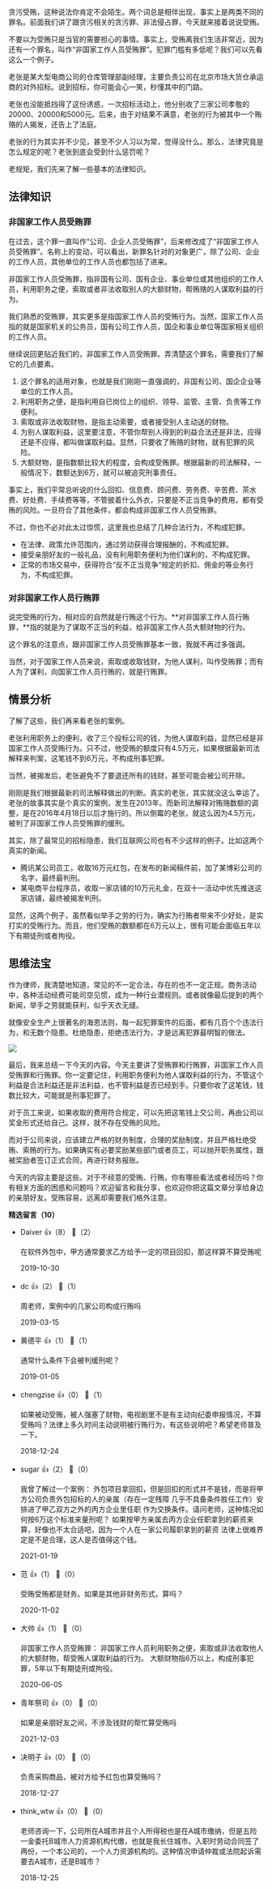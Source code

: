 贪污受贿，这种说法你肯定不会陌生。两个词总是相伴出现，事实上是两类不同的罪名。前面我们讲了跟贪污相关的贪污罪、非法侵占罪，今天就来接着说说受贿。

不要以为受贿只是当官的需要担心的事情。事实上，受贿离我们生活非常近，因为还有一个罪名，叫作“非国家工作人员受贿罪”。犯罪门槛有多低呢？我们可以先看这么一个例子。

老张是某大型电商公司的仓库管理部副经理，主要负责公司在北京市场大货仓承运商的对外招标。说到招标，你可能会心一笑，秒懂其中的门路。

老张也没能抵挡得了这份诱惑，一次招标活动上，他分别收了三家公司孝敬的20000、20000和5000元。后来，由于对结果不满意，老张的行为被其中一个贿赂的人揭发，还告上了法庭。

老张的行为其实并不少见，甚至不少人习以为常，觉得没什么。那么，法律究竟是怎么规定的呢？老张到底会受到什么惩罚呢？

老规矩，我们先来了解一些基本的法律知识。

## 法律知识

### 非国家工作人员受贿罪

在过去，这个罪一直叫作“公司、企业人员受贿罪”，后来修改成了“非国家工作人员受贿罪”。名称上的变动，可以看出，新罪名针对的对象更广，除了公司、企业的工作人员，其他单位的工作人员也都包括了进来。

非国家工作人员受贿罪，指非国有公司、国有企业、事业单位或其他组织的工作人员，利用职务之便，索取或者非法收取别人的大额财物，帮贿赂的人谋取利益的行为。

我们熟悉的受贿罪，其实更多是指国家工作人员的受贿行为。当然，国家工作人员指的就是国家机关的公务员，国有公司工作人员，国企和事业单位等国家相关组织的工作人员。

继续说回更贴近我们的，非国家工作人员受贿罪。弄清楚这个罪名，需要我们了解它的几点要素。

1. 这个罪名的适用对象，也就是我们刚刚一直强调的，非国有公司、国企企业等单位的工作人员。
2. 利用职务之便，是指利用自已岗位上的组织、领导、监管、主管、负责等工作便利。
3. 索取或非法收取财物，是指主动索要，或者接受别人主动送的财物。
4. 为别人谋取利益，这里要注意，不管你帮别人得到的利益合法还是非法，应得还是不应得，都叫做谋取利益。显然，只要收了贿赂的财物，就有犯罪的风险。
5. 大额财物，是指数额比较大的程度，会构成受贿罪。根据最新的司法解释，一般情况下，数额达到6万，就可以被追究刑事责任。

事实上，我们平常总听说的什么回扣、信息费、顾问费、劳务费、辛苦费、茶水费、好处费、手续费等等，不管披着什么外衣，只要是不正当竞争的费用，都有受贿的风险。一旦符合了其他条件，都会构成非国家工作人员受贿罪。

不过，你也不必对此太过惊慌，这里我也总结了几种合法行为，不构成犯罪。

- 在法律、政策允许范围内，通过劳动获得合理报酬的，不构成犯罪。
- 接受亲朋好友的一般礼品，没有利用职务便利为他们谋利的，不构成犯罪。
- 正常的市场交易中，获得符合“反不正当竞争“规定的折扣、佣金的等业务行为，不构成犯罪。

### 对非国家工作人员行贿罪

说完受贿的行为，相对应的自然就是行贿这个行为。**对非国家工作人员行贿罪，**指的就是为了谋取不正当的利益，给非国家工作人员大额财物的行为。

这个罪名的注意点，跟非国家工作人员受贿罪基本一致，我就不再过多强调。

当然，对于国家工作人员来说，索取或收取钱财，为他人谋利，叫作受贿罪；而有人为了谋利，向国家工作人员行贿的，就是行贿罪。

## 情景分析

了解了这些，我们再来看老张的案例。

老张利用职务上的便利，收了三个投标公司的钱，为他人谋取利益，显然已经是非国家工作人员受贿行为。只不过，他受贿的额度只有4.5万元，如果根据最新司法解释来判案，这笔钱不到6万元，不构成刑事犯罪。

当然，被揭发后，老张避免不了要退还所有的钱财，甚至可能会被公司开除。

刚刚是我们根据最新的司法解释做出的判断。真实的老张，其实就没这么幸运了。老张的故事其实是个真实的案例，发生在2013年。而新司法解释对贿赂数额的调整，是在2016年4月18日以后才施行的。所以倒霉的老张，就这么因为4.5万元，被判了非国家工作人员受贿罪的缓刑。

其实，除了最常见的招标隐患，我们互联网公司也有不少这样的例子。比如这两个真实的新闻。

- 腾讯某公司员工，收取16万元红包，在发布的新闻稿件前，加了某博彩公司的名字，最终最判刑。
- 某电商平台程序员，收取一家店铺的10万元礼金，在双十一活动中优先推送这家店铺，最终被揭发判刑。

显然，这两个例子，虽然看似举手之劳的行为，确实为行贿者带来不少好处，是实打实的受贿行为。而且，他们受贿的数额都在6万元以上，很有可能会面临五年以下有期徒刑或者拘役。

## 思维法宝

作为律师，我清楚地知道，常见的不一定合法，存在的也不一定正规。商务活动中，各种活动经费可能司空见惯，成为一种行业潜规则。或者就像最后提到的两个新闻，举手之劳就能获利，似乎天衣无缝。

就像安全生产上很著名的海恩法则，每一起犯罪案件的后面，都有几百个个违法行为，和无数个隐患。杜绝隐患，拒绝违法行为，才是远离犯罪最明智的做法。

![](https://static001.geekbang.org/resource/image/78/27/78a719798c936d8caeb772428a8aa427.jpg?wh=1142%2A885)

最后，我来总结一下今天的内容。今天主要讲了受贿罪和行贿罪，非国家工作人员受贿罪和行贿罪。你一定要记住，利用职务便利为他人谋取利益的行为，不管这个利益是合法利益还是非法利益，也不管利益是否已经到手。只要你收了这笔钱，钱数比较大，可能就是刑事犯罪了。

对于员工来说，如果收取的费用符合规定，可以先把这笔钱上交公司，再由公司以奖金形式还给自己。这样，就不存在受贿的风险。

而对于公司来说，应该建立严格的财务制度，合理的奖励制度，并且严格杜绝受贿、索贿的行为。如果确实有必要奖励某些部门或者员工，可以抛开职务属性，跟被奖励者签订正式合同，再进行财务报账。

今天的内容主要是这些。对于不经意的受贿、行贿，你有哪些看法或者经历吗？你有相关方面的困惑和问题吗？欢迎留言和我分享，也欢迎你把这篇文章分享给身边的亲朋好友。受贿容易，远离却需要我们格外注意。
<div><strong>精选留言（10）</strong></div><ul>
<li><span>Daiver</span> 👍（8） 💬（2）<p>在软件外包中，甲方通常要求乙方给予一定的项目回扣，那这样算不算受贿呢</p>2019-10-30</li><br/><li><span>dc</span> 👍（2） 💬（1）<p>周老师，案例中的几家公司构成行贿吗</p>2019-03-15</li><br/><li><span>黄德平</span> 👍（1） 💬（1）<p>通常什么条件下会被判缓刑呢？</p>2019-01-05</li><br/><li><span>chengzise</span> 👍（0） 💬（1）<p>如果被动受贿，被人强塞了财物，电视剧里不是有主动向纪委申报情况，不算受贿吗？法律上多久时间主动说明被行贿行为，有这些说明吧？希望老师普及一下。</p>2018-12-24</li><br/><li><span>sugar</span> 👍（2） 💬（0）<p>我曾了解过一个案例： 外包项目拿回扣，但是回扣的形式并不是钱，而是将甲方公司负责外包招标的人的亲属（存在一定残障 几乎不具备条件胜任工作）安排进了甲乙双方之外的丙方企业里任职 作为交换条件。请问老师，这种情况如何按6万这个标准来量刑呢？ 如果按甲方亲属去丙方企业任职拿到的薪资来算，好像也不太合适吧，因为一个人在一家公司履职拿到的薪资 法律上很难界定是不是合理，这人是否值得这个钱。</p>2021-01-19</li><br/><li><span>范</span> 👍（1） 💬（0）<p>受贿受贿都是财务。如果是其他非财务形式，算吗？</p>2020-11-02</li><br/><li><span>大帅</span> 👍（1） 💬（0）<p>非国家工作人员受贿罪：
非国家工作人员利用职务之便，索取或非法收取他人的大额财物，帮受贿人谋取利益的行为。
大额财物指6万以上，构成刑事犯罪，5年以下有期徒刑或拘役。</p>2020-06-05</li><br/><li><span>青年祭司</span> 👍（0） 💬（0）<p>如果是亲朋好友之间，不涉及钱财的帮忙算受贿吗</p>2021-12-03</li><br/><li><span>决明子</span> 👍（0） 💬（0）<p>负责采购商品，被对方给予红包也算受贿吗？</p>2018-12-27</li><br/><li><span>think_wtw</span> 👍（0） 💬（0）<p>老师咨询一下，公司所在A城市并且个人所得税也是在A城市缴纳，但是五险一金委托B城市人力资源机构代缴，也就是我长住城市。入职时劳动合同签了两份，一个本公司的，一个人力资源机构的。这种情况申请仲裁或法院起诉需要去A城市，还是B城市？</p>2018-12-25</li><br/>
</ul>